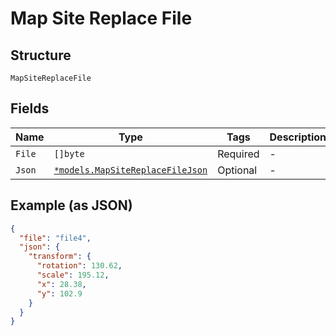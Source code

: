 
# Map Site Replace File

## Structure

`MapSiteReplaceFile`

## Fields

| Name | Type | Tags | Description |
|  --- | --- | --- | --- |
| `File` | `[]byte` | Required | - |
| `Json` | [`*models.MapSiteReplaceFileJson`](../../doc/models/map-site-replace-file-json.md) | Optional | - |

## Example (as JSON)

```json
{
  "file": "file4",
  "json": {
    "transform": {
      "rotation": 130.62,
      "scale": 195.12,
      "x": 28.38,
      "y": 102.9
    }
  }
}
```

